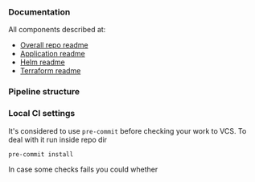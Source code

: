 ### Documentation

All components described at:
- [Overall repo readme](/README.md)
- [Application readme](/app-code/README.md)
- [Helm readme](/helm-charts/README.md)
- [Terraform readme](/terraform/README.md)

### Pipeline structure

### Local CI settings

It's considered to use `pre-commit` before checking your work to VCS.
To deal with it run inside repo dir
```sh
pre-commit install
```
In case some checks fails you could whether
